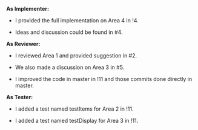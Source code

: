 **As Implementer:**

- I provided the full implementation on Area 4 in !4.

- Ideas and discussion could be found in #4.

**As Reviewer:**

- I reviewed Area 1 and provided suggestion in #2.

- We also made a discussion on Area 3 in #5.

- I improved the code in master in !11 and those commits done directly in master.

**As Tester:**

- I added a test named testItems for Area 2 in !11.

- I added a test named testDisplay for Area 3 in !11.
